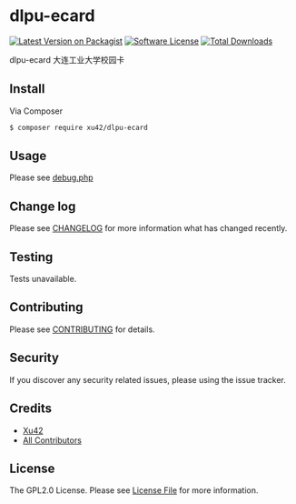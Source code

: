 # dlpu-ecard

[![Latest Version on Packagist][ico-version]][link-packagist]
[![Software License][ico-license]](LICENSE.md)
[![Total Downloads][ico-downloads]][link-downloads]

dlpu-ecard 大连工业大学校园卡

## Install

Via Composer

``` bash
$ composer require xu42/dlpu-ecard
```

## Usage

Please see [debug.php](debug.php)

## Change log

Please see [CHANGELOG](CHANGELOG.md) for more information what has changed recently.

## Testing

Tests unavailable.

## Contributing

Please see [CONTRIBUTING](CONTRIBUTING.md) for details.

## Security

If you discover any security related issues, please using the issue tracker.

## Credits

- [Xu42](https://github.com/xu42)
- [All Contributors](https://github.com/xu42/dlpu-ecard/contributors)

## License

The GPL2.0 License. Please see [License File](LICENSE.md) for more information.

[ico-version]: https://img.shields.io/packagist/v/xu42/dlpu-ecard.svg?style=flat-square
[ico-license]: https://img.shields.io/badge/license-MIT-brightgreen.svg?style=flat-square
[ico-downloads]: https://img.shields.io/packagist/dt/xu42/dlpu-ecard.svg?style=flat-square

[link-packagist]: https://packagist.org/packages/xu42/dlpu-ecard
[link-downloads]: https://packagist.org/packages/xu42/dlpu-ecard
[link-author]: https://github.com/xu42
[link-contributors]: ../../contributors
